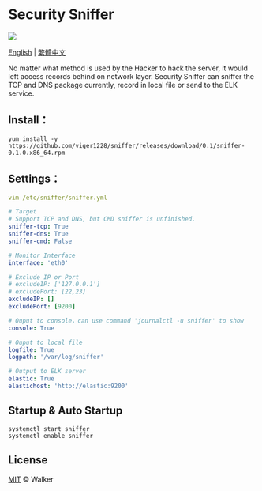 # Security Sniffer

[![](https://img.shields.io/badge/powered%20by-walker-brightgreen.svg?style=flat-square)](https://github.com/viger1228) 

[English](https://github.com/viger1228/sniffer/blob/master/README.md) | [繁體中文](https://github.com/viger1228/sniffer/blob/master/README.zh-tw.md)

No matter what method is used by the Hacker to hack the server, it would left access records behind on network layer. Security Sniffer can sniffer the TCP and DNS package currently, record in local file  or send to the ELK service.

## Install：

```shell
yum install -y https://github.com/viger1228/sniffer/releases/download/0.1/sniffer-0.1.0.x86_64.rpm
```

## Settings：

```yaml
vim /etc/sniffer/sniffer.yml

# Target
# Support TCP and DNS, but CMD sniffer is unfinished.
sniffer-tcp: True
sniffer-dns: True
sniffer-cmd: False

# Monitor Interface
interface: 'eth0'

# Exclude IP or Port
# excludeIP: ['127.0.0.1']
# excludePort: [22,23]
excludeIP: []
excludePort: [9200]

# Ouput to console，can use command 'journalctl -u sniffer' to show
console: True

# Ouput to local file
logfile: True
logpath: '/var/log/sniffer'

# Output to ELK server
elastic: True
elastichost: 'http://elastic:9200'
```

## Startup & Auto Startup

```shell
systemctl start sniffer
systemctl enable sniffer
```

## License

 [MIT](https://github.com/viger1228/nginx-waf/blob/master/LICENSE) © Walker

